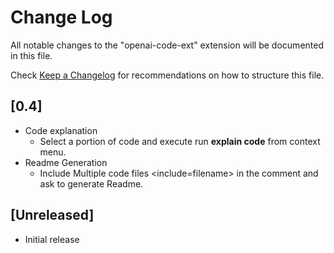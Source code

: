 # Change Log

All notable changes to the "openai-code-ext" extension will be documented in this file.

Check [Keep a Changelog](http://keepachangelog.com/) for recommendations on how to structure this file.

## [0.4]

- Code explanation
    - Select a portion of code and execute run __explain code__ from context menu.
- Readme Generation
    - Include Multiple code files <include=filename> in the comment and ask to generate Readme.

## [Unreleased]

- Initial release
